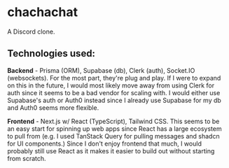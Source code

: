 # chachachat
A Discord clone.

## Technologies used:
**Backend** - Prisma (ORM), Supabase (db), Clerk (auth), Socket.IO (websockets). 
For the most part, they're plug and play. If I were to expand on this in the future, I would most likely move away from using Clerk for auth since it seems to be a bad vendor for scaling with. I would either use Supabase's auth or Auth0 instead since I already use Supabase for my db and Auth0 seems more flexible. 

**Frontend** - Next.js w/ React (TypeScript), Tailwind CSS.
This seems to be an easy start for spinning up web apps since React has a large ecosystem to pull from (e.g. I used TanStack Query for pulling messages and shadcn for UI components.) Since I don't enjoy frontend that much, I would probably still use React as it makes it easier to build out without starting from scratch.
